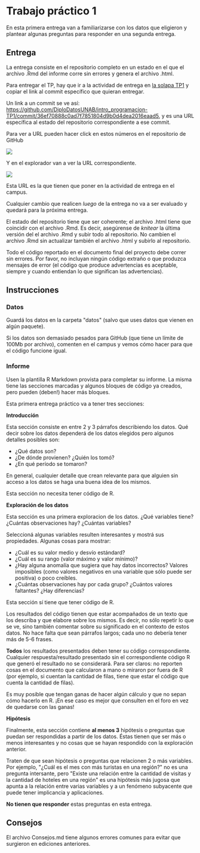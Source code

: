 # Trabajo práctico 1

En esta primera entrega van a familiarizarse con los datos que eligieron y plantear algunas preguntas para responder en una segunda entrega.

## Entrega

La entrega consiste en el repositorio completo en un estado en el que el archivo .Rmd del informe corre sin errores y genera el archivo .html.

Para entregar el TP, hay que ir a la actividad de entrega en [la solapa TP1](https://campus.unab.edu.ar/course/view.php?id=553&section=5#tabs-tree-start) y copiar el link al commit específico que quieran entregar.

Un link a un commit se ve así: <https://github.com/DiploDatosUNAB/intro_programacion-TP1/commit/36ef70888c0ad7f7851804d9b0d4dea2016eaad5>, y es una URL específica al estado del repositorio correspondiente a ese commit.

Para ver a URL pueden hacer click en estos números en el repositorio de GitHub

![](https://i.imgur.com/irgSUf4.png)

Y en el explorador van a ver la URL correspondiente.

![](https://i.imgur.com/w44Honh.png)

Esta URL es la que tienen que poner en la actividad de entrega en el campus.

Cualquier cambio que realicen *luego* de la entrega no va a ser evaluado y quedará para la próxima entrega.

El estado del repositorio tiene que ser coherente; el archivo .html tiene que coincidir con el archivo .Rmd.
Es decir, asegúrense de *knitear* la última versión del el archivo .Rmd y subir todo al repositorio.
No cambien el archivo .Rmd sin actualizar también el archivo .html y subirlo al repositorio.

Todo el código reportado en el documento final del proyecto debe correr sin errores.
Por favor, no incluyan ningún código extraño o que produzca mensajes de error (el código que produce advertencias es aceptable, siempre y cuando entiendan lo que significan las advertencias).

## Instrucciones

### Datos

Guardá los datos en la carpeta "datos" (salvo que uses datos que vienen en algún paquete).

Si los datos son demasiado pesados para GitHub (que tiene un límite de 100Mb por archivo), comenten en el campus y vemos cómo hacer para que el código funcione igual.

### Informe

Usen la plantilla R Markdown provista para completar su informe.
La misma tiene las secciones marcadas y algunos bloques de código ya creados, pero pueden (deben!) hacer más bloques.

Esta primera entrega práctico va a tener tres secciones:

**Introducción**

Esta sección consiste en entre 2 y 3 párrafos describiendo los datos.
Qué decir sobre los datos dependerá de los datos elegidos pero algunos detalles posibles son:

-   ¿Qué datos son?
-   ¿De dónde provienen? ¿Quién los tomó?
-   ¿En qué período se tomaron?

En general, cualquier detalle que crean relevante para que alguien sin acceso a los datos se haga una buena idea de los mismos.

Esta sección no necesita tener código de R.

**Exploración de los datos**

Esta sección es una primera exploracion de los datos.
¿Qué variables tiene?
¿Cuántas observaciones hay?
¿Cuántas variables?

Seleccioná algunas variables resulten interesantes y mostrá sus propiedades.
Algunas cosas para mostrar:

-   ¿Cuál es su valor medio y desvío estándard?
-   ¿Cuál es su rango (valor máximo y valor mínimo)?
-   ¿Hay alguna anomalía que sugiera que hay datos incorrectos? Valores imposibles (como valores negativos en una variable que sólo puede ser positiva) o poco creíbles.
-   ¿Cuántas observaciones hay por cada grupo? ¿Cuántos valores faltantes? ¿Hay diferencias?

Esta sección sí tiene que tener código de R.

Los resultados del código tienen que estar acompañados de un texto que los describa y que elabore sobre los mismos.
Es decir, no sólo repetir lo que se ve, sino también comentar sobre su significado en el contexto de estos datos.
No hace falta que sean párrafos largos; cada uno no debería tener más de 5-6 frases.

**Todos** los resultados presentados deben tener su código correspondiente.
Cualquier respuesta/resultado presentado sin el correspondiente código R que generó el resultado no se considerará.
Para ser claros: no reporten cosas en el documento que calcularon a mano o miraron por fuera de R (por ejemplo, si cuentan la cantidad de filas, tiene que estar el código que cuenta la cantidad de filas).

Es muy posible que tengan ganas de hacer algún cálculo y que no sepan cómo hacerlo en R.
¡En ese caso es mejor que consulten en el foro en vez de quedarse con las ganas!

**Hipótesis**

Finalmente, esta sección contiene **al menos 3** hipótesis o preguntas que puedan ser respondidas a partir de los datos.
Éstas tienen que ser más o menos interesantes y no cosas que se hayan respondido con la exploración anterior.

Traten de que sean hipótesis o preguntas que relacionen 2 o más variables.
Por ejemplo, "¿Cuál es el mes con más turistas en una región?" no es una pregunta intersante, pero "Existe una relación entre la cantidad de visitas y la cantidad de hoteles en una región" es una hipótesis más jugosa que apunta a la relación entre varias variables y a un fenómeno subyacente que puede tener implicancia y aplicaciones.

**No tienen que responder** estas preguntas en esta entrega.

## Consejos

El archivo Consejos.md tiene algunos errores comunes para evitar que surgieron en ediciones anteriores.

